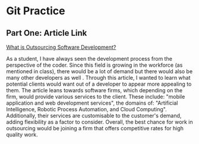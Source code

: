 # Git Practice
## Part One: Article Link

[What is Outsourcing Software Development?](https://www.manifera.com/what-is-outsourcing-software-development/)

As a student, I have always seen the development process from the perspective of the coder. Since this field is growing in the workforce (as mentioned in class), there would be a lot of demand but there would also be many other developers as well . Through this article, I wanted to learn what potential clients would want out of a developer to appear more appealing to them. The article leans towards software firms, which depending on the firm, would provide various services to the client. These include: "mobile application and web development services", the domains of: "Artificial Intelligence, Robotic Process Automation, and Cloud Computing". Additionally, their services are customisable to the customer's demand, adding flexibility as a factor to consider. Overall, the best chance for work in outsourcing would be joining a firm that offers competitive rates for high quality work. 


